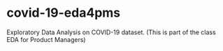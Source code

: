 # covid-19-eda4pms
Exploratory Data Analysis on COVID-19 dataset. (This is part of the class EDA for Product Managers)
